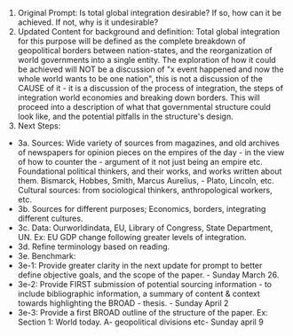 1. Original Prompt: Is total global integration desirable? If so, how can it be achieved. If not, why is it undesirable?  
2. Updated Content for background and definition: Total global integration for this purpose will be defined as the complete breakdown of geopolitical borders between nation-states, and the reorganization of world governments into a single entity. The exploration of how it could be achieved will NOT be a discussion of "x event happened and now the whole world wants to be one nation", this is not a discussion of the CAUSE of it - it is a discussion of the process of integration, the steps of integration world economies and breaking down borders. This will proceed into a description of what that governmental structure could look like, and the potential pitfalls in the structure's design.
3. Next Steps:
 - 3a. Sources: Wide variety of sources from magazines, and old archives of newspapers for opinion pieces on the empires of the day - in the view of how to counter the  - argument of it not just being an empire etc. Foundational political thinkers, and their works, and works written about them. Bismarck, Hobbes, Smith, Marcus Aurelius,  - Plato, Lincoln, etc. Cultural sources: from sociological thinkers, anthropological workers, etc.
 - 3b. Sources for different purposes; Economics, borders, integrating different cultures. 
 - 3c. Data: Ourworldindata, EU, Library of Congress, State Department, UN. Ex: EU GDP change following greater levels of integration.
 - 3d. Refine terminology based on reading.
 - 3e. Benchmark: 
 - 3e-1: Provide greater clarity in the next update for prompt to better define objective goals, and the scope of the paper. - Sunday March 26.
 - 3e-2: Provide FIRST submission of potential sourcing information - to include bibliographic information, a summary of content & context towards highlighting the BROAD  - thesis. - Sunday April 2
 - 3e-3: Provide a first BROAD outline of the structure of the paper. Ex: Section 1: World today. A- geopolitical divisions etc- Sunday april 9